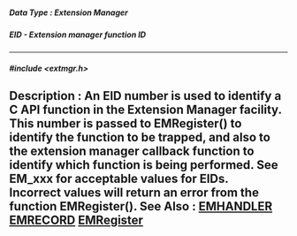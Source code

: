 ##### Data Type : Extension Manager
##### EID - Extension manager function ID
---
##### #include <extmgr.h>
**Description :**
An EID number is used to identify a C API function in the Extension Manager 
facility.  This number is passed to EMRegister() to identify the function to be 
trapped, and also to the extension manager callback function to identify which 
function is being performed. See EM_xxx for acceptable values for EIDs.  
Incorrect values will return an error from the function EMRegister().
**See Also :**
[EMHANDLER](D:/md_files/EMHANDLER.md)
[EMRECORD](D:/md_files/EMRECORD.md)
[EMRegister](D:/md_files/EMRegister.md)
---
